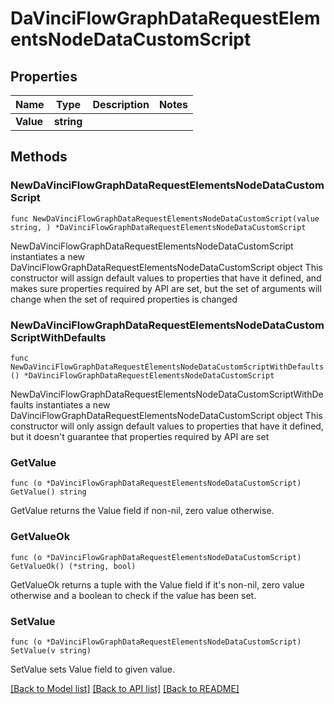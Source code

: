 # DaVinciFlowGraphDataRequestElementsNodeDataCustomScript

## Properties

Name | Type | Description | Notes
------------ | ------------- | ------------- | -------------
**Value** | **string** |  | 

## Methods

### NewDaVinciFlowGraphDataRequestElementsNodeDataCustomScript

`func NewDaVinciFlowGraphDataRequestElementsNodeDataCustomScript(value string, ) *DaVinciFlowGraphDataRequestElementsNodeDataCustomScript`

NewDaVinciFlowGraphDataRequestElementsNodeDataCustomScript instantiates a new DaVinciFlowGraphDataRequestElementsNodeDataCustomScript object
This constructor will assign default values to properties that have it defined,
and makes sure properties required by API are set, but the set of arguments
will change when the set of required properties is changed

### NewDaVinciFlowGraphDataRequestElementsNodeDataCustomScriptWithDefaults

`func NewDaVinciFlowGraphDataRequestElementsNodeDataCustomScriptWithDefaults() *DaVinciFlowGraphDataRequestElementsNodeDataCustomScript`

NewDaVinciFlowGraphDataRequestElementsNodeDataCustomScriptWithDefaults instantiates a new DaVinciFlowGraphDataRequestElementsNodeDataCustomScript object
This constructor will only assign default values to properties that have it defined,
but it doesn't guarantee that properties required by API are set

### GetValue

`func (o *DaVinciFlowGraphDataRequestElementsNodeDataCustomScript) GetValue() string`

GetValue returns the Value field if non-nil, zero value otherwise.

### GetValueOk

`func (o *DaVinciFlowGraphDataRequestElementsNodeDataCustomScript) GetValueOk() (*string, bool)`

GetValueOk returns a tuple with the Value field if it's non-nil, zero value otherwise
and a boolean to check if the value has been set.

### SetValue

`func (o *DaVinciFlowGraphDataRequestElementsNodeDataCustomScript) SetValue(v string)`

SetValue sets Value field to given value.



[[Back to Model list]](../README.md#documentation-for-models) [[Back to API list]](../README.md#documentation-for-api-endpoints) [[Back to README]](../README.md)



